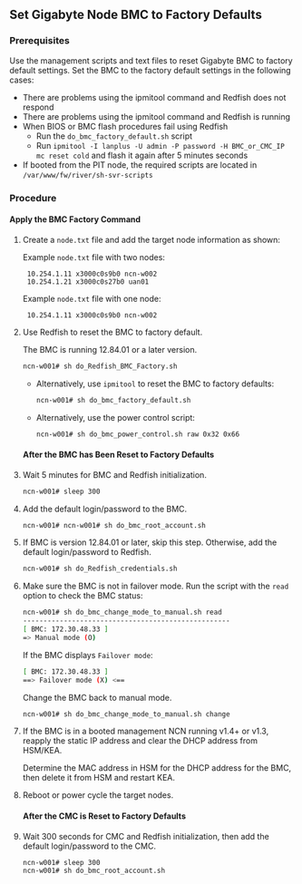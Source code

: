 ## Set Gigabyte Node BMC to Factory Defaults

### Prerequisites

Use the management scripts and text files to reset Gigabyte BMC to factory default settings. Set the BMC to the factory default settings in the following cases:

- There are problems using the ipmitool command and Redfish does not respond
- There are problems using the ipmitool command and Redfish is running
- When BIOS or BMC flash procedures fail using Redfish
  - Run the `do_bmc_factory_default.sh` script
  - Run `ipmitool -I lanplus -U admin -P password -H BMC_or_CMC_IP mc reset cold` and flash it again after 5 minutes seconds
- If booted from the PIT node, the required scripts are located in
   `/var/www/fw/river/sh-svr-scripts`

### Procedure

#### Apply the BMC Factory Command

1. Create a `node.txt` file and add the target node information as shown:

   Example `node.txt` file with two nodes:

   ```screen
    10.254.1.11 x3000c0s9b0 ncn-w002
    10.254.1.21 x3000c0s27b0 uan01
   ```

   Example `node.txt` file with one node:

   ```screen
    10.254.1.11 x3000c0s9b0 ncn-w002
   ```

2. Use Redfish to reset the BMC to factory default.

   The BMC is running 12.84.01 or a later version.

   ```bash
   ncn-w001# sh do_Redfish_BMC_Factory.sh
   ```

   - Alternatively, use `ipmitool` to reset the BMC to factory defaults:

      ```bash
      ncn-w001# sh do_bmc_factory_default.sh
      ```

   - Alternatively, use the power control script:

      ```bash
      ncn-w001# sh do_bmc_power_control.sh raw 0x32 0x66
      ```

   #### After the BMC has Been Reset to Factory Defaults

3. Wait 5 minutes for BMC and Redfish initialization.

   ```bash
   ncn-w001# sleep 300
   ```

4. Add the default login/password to the BMC.

   ```bash
   ncn-w001# ncn-w001# sh do_bmc_root_account.sh
   ```

5. If BMC is version 12.84.01 or later, skip this step. Otherwise, add the default login/password to Redfish.

   ```bash
   ncn-w001# sh do_Redfish_credentials.sh
   ```

6. Make sure the BMC is not in failover mode. Run the script with the `read` option to check the BMC status:

   ```bash
   ncn-w001# sh do_bmc_change_mode_to_manual.sh read
   ---------------------------------------------------
   [ BMC: 172.30.48.33 ]
   => Manual mode (O)
   ```

   If the BMC displays `Failover mode`:

   ```bash
   [ BMC: 172.30.48.33 ]
   ==> Failover mode (X) <==
   ```

   Change the BMC back to manual mode.

   ```bash
   ncn-w001# sh do_bmc_change_mode_to_manual.sh change
   ```

7. If the BMC is in a booted management NCN running v1.4+ or v1.3, reapply the static IP address and clear the DHCP address from HSM/KEA.
   
   Determine the MAC address in HSM for the DHCP address for the BMC, then delete it from HSM and restart KEA.

8. Reboot or power cycle the target nodes.

   #### After the CMC is Reset to Factory Defaults

9. Wait 300 seconds for CMC and Redfish initialization, then add the default login/password to the CMC.

   ```bash
   ncn-w001# sleep 300
   ncn-w001# sh do_bmc_root_account.sh
   ```



